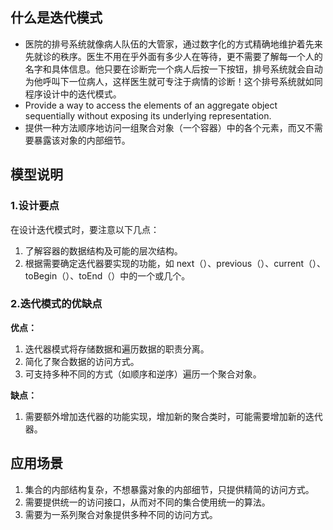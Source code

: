 ## 什么是迭代模式

- 医院的排号系统就像病人队伍的大管家，通过数字化的方式精确地维护着先来先就诊的秩序。医生不用在乎外面有多少人在等待，更不需要了解每一个人的名字和具体信息。他只要在诊断完一个病人后按一下按钮，排号系统就会自动为他呼叫下一位病人，这样医生就可专注于病情的诊断！这个排号系统就如同程序设计中的迭代模式。
- Provide a way to access the elements of an aggregate object sequentially without exposing its underlying representation.
- 提供一种方法顺序地访问一组聚合对象（一个容器）中的各个元素，而又不需要暴露该对象的内部细节。

## 模型说明

### 1.设计要点

在设计迭代模式时，要注意以下几点：

1. 了解容器的数据结构及可能的层次结构。
2. 根据需要确定迭代器要实现的功能，如 next（）、previous（）、current（）、toBegin（）、toEnd（）中的一个或几个。

### 2.迭代模式的优缺点

**优点：**

1. 迭代器模式将存储数据和遍历数据的职责分离。
2. 简化了聚合数据的访问方式。
3. 可支持多种不同的方式（如顺序和逆序）遍历一个聚合对象。

**缺点：**

1. 需要额外增加迭代器的功能实现，增加新的聚合类时，可能需要增加新的迭代器。

## 应用场景

1. 集合的内部结构复杂，不想暴露对象的内部细节，只提供精简的访问方式。
2. 需要提供统一的访问接口，从而对不同的集合使用统一的算法。
3. 需要为一系列聚合对象提供多种不同的访问方式。
